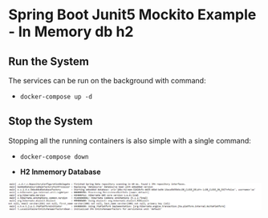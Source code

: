 # Spring Boot Junit5 Mockito Example - In Memory db h2

## Run the System

The services can be run on the background with command:

* `docker-compose up -d`


## Stop the System

Stopping all the running containers is also simple with a single command:

* `docker-compose down`


- **H2 Inmemory Database**

![H2](https://github.com/tugayesilyurt/spring-junit5-mockito-example/blob/main/assets/h2.PNG)
